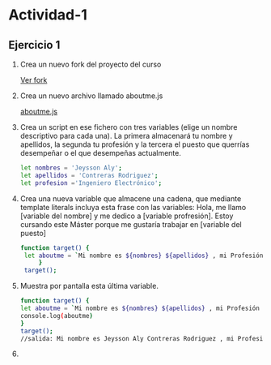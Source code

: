 # Actividad-1

## Ejercicio 1

1.  Crea un nuevo fork del proyecto del curso
    
    [Ver fork](https://github.com/alyconr/Javascript-Course.git)
    
2.  Crea un nuevo archivo llamado aboutme.js

    [aboutme.js](https://github.com/alyconr/Actividad-1.git)
    
3.  Crea un script en ese fichero con tres variables (elige un nombre descriptivo para cada una). La primera almacenará tu nombre y apellidos, la segunda tu profesión y la tercera     el puesto que querrías desempeñar o el que desempeñas actualmente.

    ```bash
    let nombres = 'Jeysson Aly';
    let apellidos = 'Contreras Rodriguez';
    let profesion ='Ingeniero Electrónico';
    ```
    
4. Crea una nueva variable que almacene una cadena, que mediante template literals incluya esta frase con las variables: Hola, me llamo [variable del nombre] y me dedico a            [variable profresión]. Estoy cursando este Máster porque me gustaría trabajar en [variable del puesto]
   
    
   ```bash
   function target() {
    let aboutme = `Mi nombre es ${nombres} ${apellidos} , mi Profesión es ${profesion} estoy cursando este Master porque  quiero desempeñarme en  el puesto de ${targetprofile}`; 
        }
    target();
   ``` 
  
5. Muestra por pantalla esta última variable.
  
     ```bash 
     function target() {
    let aboutme = `Mi nombre es ${nombres} ${apellidos} , mi Profesión es ${profesion} estoy cursando este Master porque  quiero desempeñarme en  el puesto de                       ${targetprofile}`; 
    console.log(aboutme)
    }
    target();
    //salida: Mi nombre es Jeysson Aly Contreras Rodriguez , mi Profesión es Ingeniero Electrónico estoy cursando este Master porque  quiero desempeñarme en  el puesto de          Ingeniero DevOps
   ``` 
6.   

  

   
  
